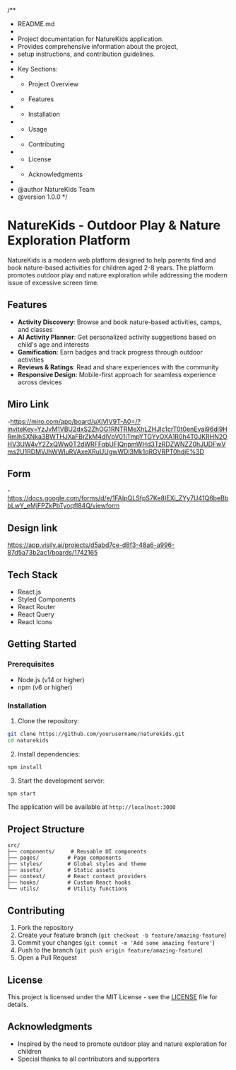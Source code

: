 /**
 * README.md
 * 
 * Project documentation for NatureKids application.
 * Provides comprehensive information about the project,
 * setup instructions, and contribution guidelines.
 * 
 * Key Sections:
 * - Project Overview
 * - Features
 * - Installation
 * - Usage
 * - Contributing
 * - License
 * - Acknowledgments
 * 
 * @author NatureKids Team
 * @version 1.0.0
 */

# NatureKids - Outdoor Play & Nature Exploration Platform

NatureKids is a modern web platform designed to help parents find and book nature-based activities for children aged 2-8 years. The platform promotes outdoor play and nature exploration while addressing the modern issue of excessive screen time.

## Features

- **Activity Discovery**: Browse and book nature-based activities, camps, and classes
- **AI Activity Planner**: Get personalized activity suggestions based on child's age and interests
- **Gamification**: Earn badges and track progress through outdoor activities
- **Reviews & Ratings**: Read and share experiences with the community
- **Responsive Design**: Mobile-first approach for seamless experience across devices
## Miro Link
-https://miro.com/app/board/uXjVIV9T-A0=/?inviteKey=YzJvM1VBU2dxS2ZhOG1RNTRMeXhLZHJIc1crT0t0enEvai96di9HRmlhSXNka3BWTHJXaFBrZkM4dlVpV01iTmpYTGYyOXA1R0h4T0JKRHN2OHV3UW4vY2ZxQWw0T2dWRFFqbUFIQnpmWHd3TzRDZWNZZ0hJUDFwVms2U1RDMVJhWWluRVAxeXRuUUgwWDl3Mk1qRGVRPT0hdjE%3D

## Form
-https://docs.google.com/forms/d/e/1FAIpQLSfpS7Ke8IEXi_ZYy7U41Q6beBbbLwY_eMjFPZkPbTyoqfl84Q/viewform

## Design link
https://app.visily.ai/projects/d5abd7ce-d8f3-48a6-a996-87d5a73b2ac1/boards/1742165

## Tech Stack

- React.js
- Styled Components
- React Router
- React Query
- React Icons

## Getting Started

### Prerequisites

- Node.js (v14 or higher)
- npm (v6 or higher)

### Installation

1. Clone the repository:
```bash
git clone https://github.com/yourusername/naturekids.git
cd naturekids
```

2. Install dependencies:
```bash
npm install
```

3. Start the development server:
```bash
npm start
```

The application will be available at `http://localhost:3000`

## Project Structure

```
src/
├── components/     # Reusable UI components
├── pages/         # Page components
├── styles/        # Global styles and theme
├── assets/        # Static assets
├── context/       # React context providers
├── hooks/         # Custom React hooks
└── utils/         # Utility functions
```

## Contributing

1. Fork the repository
2. Create your feature branch (`git checkout -b feature/amazing-feature`)
3. Commit your changes (`git commit -m 'Add some amazing feature'`)
4. Push to the branch (`git push origin feature/amazing-feature`)
5. Open a Pull Request

## License

This project is licensed under the MIT License - see the [LICENSE](LICENSE) file for details.

## Acknowledgments

- Inspired by the need to promote outdoor play and nature exploration for children
- Special thanks to all contributors and supporters
